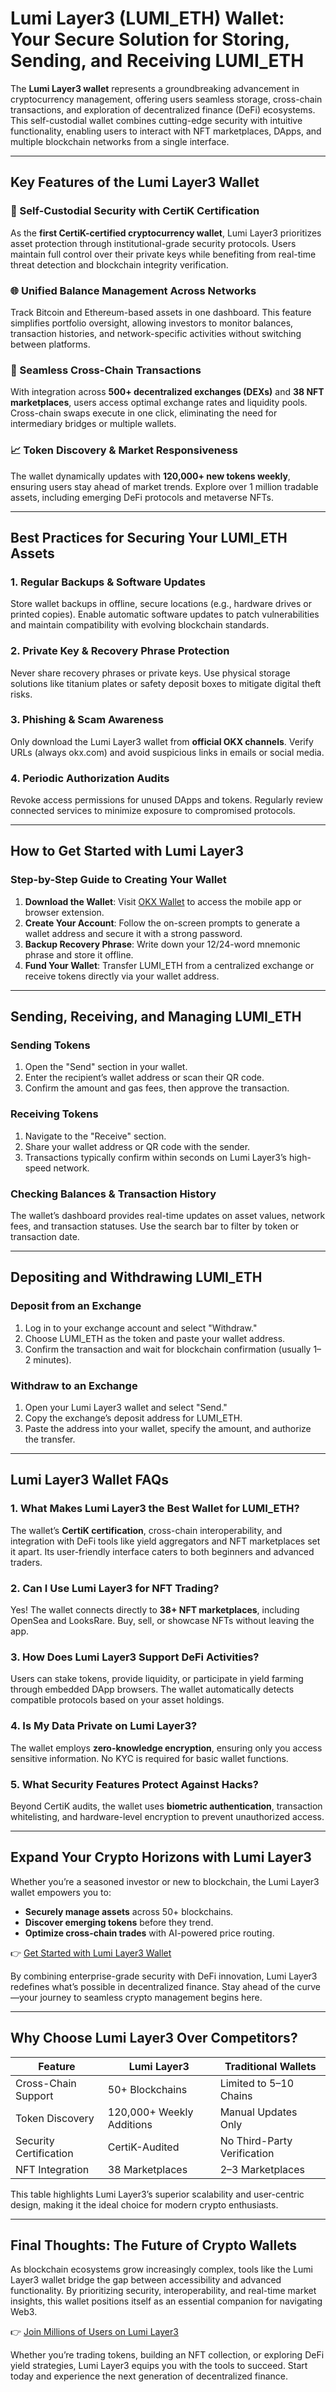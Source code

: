 # Lumi Layer3 (LUMI_ETH) Wallet: Your Secure Solution for Storing, Sending, and Receiving LUMI_ETH  

The **Lumi Layer3 wallet** represents a groundbreaking advancement in cryptocurrency management, offering users seamless storage, cross-chain transactions, and exploration of decentralized finance (DeFi) ecosystems. This self-custodial wallet combines cutting-edge security with intuitive functionality, enabling users to interact with NFT marketplaces, DApps, and multiple blockchain networks from a single interface.  

---

## Key Features of the Lumi Layer3 Wallet  

### 🔐 Self-Custodial Security with CertiK Certification  
As the **first CertiK-certified cryptocurrency wallet**, Lumi Layer3 prioritizes asset protection through institutional-grade security protocols. Users maintain full control over their private keys while benefiting from real-time threat detection and blockchain integrity verification.  

### 🌐 Unified Balance Management Across Networks  
Track Bitcoin and Ethereum-based assets in one dashboard. This feature simplifies portfolio oversight, allowing investors to monitor balances, transaction histories, and network-specific activities without switching between platforms.  

### 🔄 Seamless Cross-Chain Transactions  
With integration across **500+ decentralized exchanges (DEXs)** and **38 NFT marketplaces**, users access optimal exchange rates and liquidity pools. Cross-chain swaps execute in one click, eliminating the need for intermediary bridges or multiple wallets.  

### 📈 Token Discovery & Market Responsiveness  
The wallet dynamically updates with **120,000+ new tokens weekly**, ensuring users stay ahead of market trends. Explore over 1 million tradable assets, including emerging DeFi protocols and metaverse NFTs.  

---

## Best Practices for Securing Your LUMI_ETH Assets  

### 1. Regular Backups & Software Updates  
Store wallet backups in offline, secure locations (e.g., hardware drives or printed copies). Enable automatic software updates to patch vulnerabilities and maintain compatibility with evolving blockchain standards.  

### 2. Private Key & Recovery Phrase Protection  
Never share recovery phrases or private keys. Use physical storage solutions like titanium plates or safety deposit boxes to mitigate digital theft risks.  

### 3. Phishing & Scam Awareness  
Only download the Lumi Layer3 wallet from **official OKX channels**. Verify URLs (always okx.com) and avoid suspicious links in emails or social media.  

### 4. Periodic Authorization Audits  
Revoke access permissions for unused DApps and tokens. Regularly review connected services to minimize exposure to compromised protocols.  

---

## How to Get Started with Lumi Layer3  

### Step-by-Step Guide to Creating Your Wallet  
1. **Download the Wallet**: Visit [OKX Wallet](https://bit.ly/okx-bonus) to access the mobile app or browser extension.  
2. **Create Your Account**: Follow the on-screen prompts to generate a wallet address and secure it with a strong password.  
3. **Backup Recovery Phrase**: Write down your 12/24-word mnemonic phrase and store it offline.  
4. **Fund Your Wallet**: Transfer LUMI_ETH from a centralized exchange or receive tokens directly via your wallet address.  

---

## Sending, Receiving, and Managing LUMI_ETH  

### Sending Tokens  
1. Open the "Send" section in your wallet.  
2. Enter the recipient’s wallet address or scan their QR code.  
3. Confirm the amount and gas fees, then approve the transaction.  

### Receiving Tokens  
1. Navigate to the "Receive" section.  
2. Share your wallet address or QR code with the sender.  
3. Transactions typically confirm within seconds on Lumi Layer3’s high-speed network.  

### Checking Balances & Transaction History  
The wallet’s dashboard provides real-time updates on asset values, network fees, and transaction statuses. Use the search bar to filter by token or transaction date.  

---

## Depositing and Withdrawing LUMI_ETH  

### Deposit from an Exchange  
1. Log in to your exchange account and select "Withdraw."  
2. Choose LUMI_ETH as the token and paste your wallet address.  
3. Confirm the transaction and wait for blockchain confirmation (usually 1–2 minutes).  

### Withdraw to an Exchange  
1. Open your Lumi Layer3 wallet and select "Send."  
2. Copy the exchange’s deposit address for LUMI_ETH.  
3. Paste the address into your wallet, specify the amount, and authorize the transfer.  

---

## Lumi Layer3 Wallet FAQs  

### 1. What Makes Lumi Layer3 the Best Wallet for LUMI_ETH?  
The wallet’s **CertiK certification**, cross-chain interoperability, and integration with DeFi tools like yield aggregators and NFT marketplaces set it apart. Its user-friendly interface caters to both beginners and advanced traders.  

### 2. Can I Use Lumi Layer3 for NFT Trading?  
Yes! The wallet connects directly to **38+ NFT marketplaces**, including OpenSea and LooksRare. Buy, sell, or showcase NFTs without leaving the app.  

### 3. How Does Lumi Layer3 Support DeFi Activities?  
Users can stake tokens, provide liquidity, or participate in yield farming through embedded DApp browsers. The wallet automatically detects compatible protocols based on your asset holdings.  

### 4. Is My Data Private on Lumi Layer3?  
The wallet employs **zero-knowledge encryption**, ensuring only you access sensitive information. No KYC is required for basic wallet functions.  

### 5. What Security Features Protect Against Hacks?  
Beyond CertiK audits, the wallet uses **biometric authentication**, transaction whitelisting, and hardware-level encryption to prevent unauthorized access.  

---

## Expand Your Crypto Horizons with Lumi Layer3  

Whether you’re a seasoned investor or new to blockchain, the Lumi Layer3 wallet empowers you to:  
- **Securely manage assets** across 50+ blockchains.  
- **Discover emerging tokens** before they trend.  
- **Optimize cross-chain trades** with AI-powered price routing.  

👉 [Get Started with Lumi Layer3 Wallet](https://bit.ly/okx-bonus)  

By combining enterprise-grade security with DeFi innovation, Lumi Layer3 redefines what’s possible in decentralized finance. Stay ahead of the curve—your journey to seamless crypto management begins here.  

---

## Why Choose Lumi Layer3 Over Competitors?  

| Feature                | Lumi Layer3                | Traditional Wallets        |  
|------------------------|----------------------------|-----------------------------|  
| Cross-Chain Support    | 50+ Blockchains            | Limited to 5–10 Chains      |  
| Token Discovery        | 120,000+ Weekly Additions  | Manual Updates Only         |  
| Security Certification | CertiK-Audited             | No Third-Party Verification |  
| NFT Integration        | 38 Marketplaces            | 2–3 Marketplaces            |  

This table highlights Lumi Layer3’s superior scalability and user-centric design, making it the ideal choice for modern crypto enthusiasts.  

---

## Final Thoughts: The Future of Crypto Wallets  

As blockchain ecosystems grow increasingly complex, tools like the Lumi Layer3 wallet bridge the gap between accessibility and advanced functionality. By prioritizing security, interoperability, and real-time market insights, this wallet positions itself as an essential companion for navigating Web3.  

👉 [Join Millions of Users on Lumi Layer3](https://bit.ly/okx-bonus)  

Whether you’re trading tokens, building an NFT collection, or exploring DeFi yield strategies, Lumi Layer3 equips you with the tools to succeed. Start today and experience the next generation of decentralized finance.